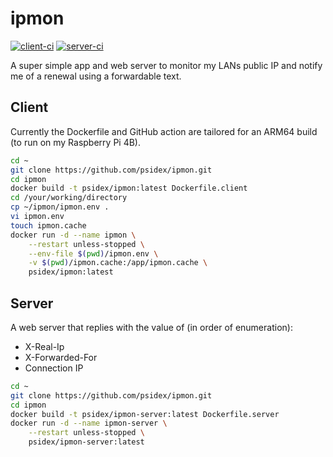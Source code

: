 # ipmon

[![client-ci](https://github.com/psidex/ipmon/actions/workflows/client.yml/badge.svg)](https://github.com/psidex/ipmon/actions/workflows/client.yml)
[![server-ci](https://github.com/psidex/ipmon/actions/workflows/server.yaml/badge.svg)](https://github.com/psidex/ipmon/actions/workflows/server.yaml)

A super simple app and web server to monitor my LANs public IP and notify me of a renewal using a forwardable text.

## Client

Currently the Dockerfile and GitHub action are tailored for an ARM64 build (to run on my Raspberry Pi 4B).

```bash
cd ~
git clone https://github.com/psidex/ipmon.git
cd ipmon
docker build -t psidex/ipmon:latest Dockerfile.client
cd /your/working/directory
cp ~/ipmon/ipmon.env .
vi ipmon.env
touch ipmon.cache
docker run -d --name ipmon \
    --restart unless-stopped \
    --env-file $(pwd)/ipmon.env \
    -v $(pwd)/ipmon.cache:/app/ipmon.cache \
    psidex/ipmon:latest
```

## Server

A web server that replies with the value of (in order of enumeration):
- X-Real-Ip
- X-Forwarded-For
- Connection IP

```bash
cd ~
git clone https://github.com/psidex/ipmon.git
cd ipmon
docker build -t psidex/ipmon-server:latest Dockerfile.server
docker run -d --name ipmon-server \
    --restart unless-stopped \
    psidex/ipmon-server:latest
```
